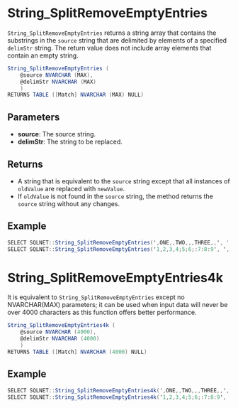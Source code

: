 # String_SplitRemoveEmptyEntries

`String_SplitRemoveEmptyEntries` returns a string array that contains the substrings in the `source` string that are delimited by elements of a specified `delimStr` string. The return value does not include array elements that contain an empty string.

```csharp
String_SplitRemoveEmptyEntries (
	@source NVARCHAR (MAX),
	@delimStr NVARCHAR (MAX)
	)
RETURNS TABLE ([Match] NVARCHAR (MAX) NULL)
```

## Parameters

  - **source**: The source string.
  - **delimStr**: The string to be replaced.

## Returns

 - A string that is equivalent to the `source` string except that all instances of `oldValue` are replaced with `newValue`. 
 - If `oldValue` is not found in the `source` string, the method returns the `source` string without any changes.

## Example

```csharp
SELECT SQLNET::String_SplitRemoveEmptyEntries(',ONE,,TWO,,,THREE,,', ',')
SELECT SQLNET::String_SplitRemoveEmptyEntries('1,2,3,4;5;6;:7:8:9', ',;:')
```

# String_SplitRemoveEmptyEntries4k

It is equivalent to `String_SplitRemoveEmptyEntries` except no NVARCHAR(MAX) parameters; it can be used when input data will never be over 4000 characters as this function offers better performance.

```csharp
String_SplitRemoveEmptyEntries4k (
	@source NVARCHAR (4000),
	@delimStr NVARCHAR (4000)
	)
RETURNS TABLE ([Match] NVARCHAR (4000) NULL)
```

## Example

```csharp
SELECT SQLNET::String_SplitRemoveEmptyEntries4k(',ONE,,TWO,,,THREE,,', ',')
SELECT SQLNET::String_SplitRemoveEmptyEntries4k('1,2,3,4;5;6;:7:8:9', ',;:')
```